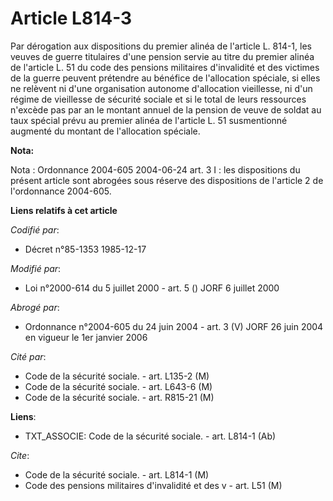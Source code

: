 # Article L814-3

Par dérogation aux dispositions du premier alinéa de l'article L. 814-1, les veuves de guerre titulaires d'une pension servie
au titre du premier alinéa de l'article L. 51 du code des pensions militaires d'invalidité et des victimes de la guerre
peuvent prétendre au bénéfice de l'allocation spéciale, si elles ne relèvent ni d'une organisation autonome d'allocation
vieillesse, ni d'un régime de vieillesse de sécurité sociale et si le total de leurs ressources n'excède pas par an le
montant annuel de la pension de veuve de soldat au taux spécial prévu au premier alinéa de l'article L. 51 susmentionné
augmenté du montant de l'allocation spéciale.

**Nota:**

Nota : Ordonnance 2004-605 2004-06-24 art. 3 I : les dispositions du présent article sont abrogées sous réserve des
dispositions de l'article 2 de l'ordonnance 2004-605.

**Liens relatifs à cet article**

_Codifié par_:

  - Décret n°85-1353 1985-12-17

_Modifié par_:

  - Loi n°2000-614 du 5 juillet 2000 - art. 5 () JORF 6 juillet 2000

_Abrogé par_:

  - Ordonnance n°2004-605 du 24 juin 2004 - art. 3 (V) JORF 26 juin 2004 en vigueur le 1er janvier 2006

_Cité par_:

  - Code de la sécurité sociale. - art. L135-2 (M)
  - Code de la sécurité sociale. - art. L643-6 (M)
  - Code de la sécurité sociale. - art. R815-21 (M)

**Liens**:

  - TXT_ASSOCIE: Code de la sécurité sociale. - art. L814-1 (Ab)

_Cite_:

  - Code de la sécurité sociale. - art. L814-1 (M)
  - Code des pensions militaires d'invalidité et des v - art. L51 (M)
